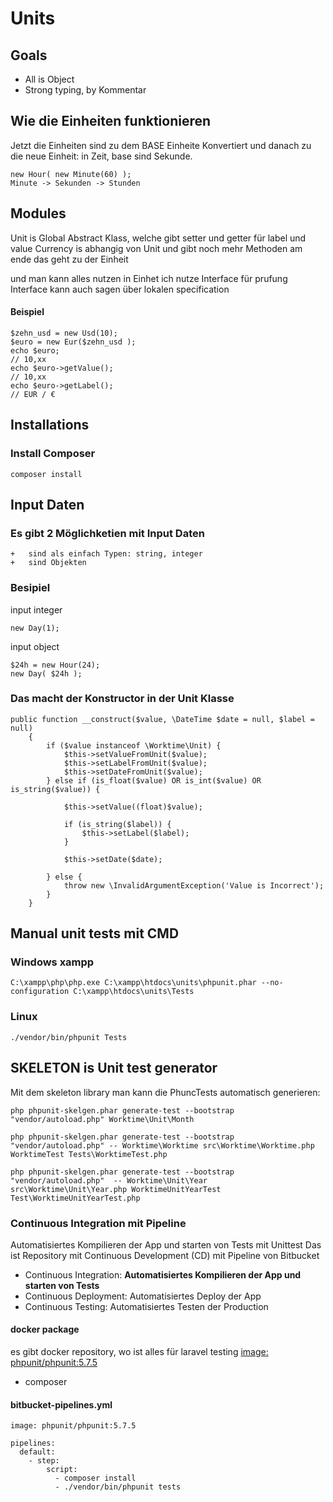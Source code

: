 # Units #

## Goals

   *    All is Object
   *    Strong typing, by Kommentar
   
## Wie die Einheiten funktionieren

Jetzt die Einheiten sind zu dem BASE Einheite Konvertiert und danach zu die neue Einheit:
in Zeit, base sind Sekunde.
 
    new Hour( new Minute(60) );
    Minute -> Sekunden -> Stunden

## Modules
  
Unit is Global Abstract Klass, welche gibt setter und getter für label und value
Currency is abhangig von Unit
und gibt noch mehr Methoden
am ende das geht zu der Einheit
  
und man kann alles nutzen in Einhet
 ich nutze Interface für prufung
 Interface kann auch sagen über lokalen specification

#### Beispiel
    $zehn_usd = new Usd(10);
    $euro = new Eur($zehn_usd );
    echo $euro; 
    // 10,xx
    echo $euro->getValue();
    // 10,xx
    echo $euro->getLabel();
    // EUR / €

## Installations

### Install Composer

    composer install


    
## Input Daten
    
### Es gibt 2 Möglichketien mit Input Daten
    +   sind als einfach Typen: string, integer
    +   sind Objekten
    
### Besipiel
    
input integer
    
    new Day(1);
    
input object        
    
    $24h = new Hour(24);
    new Day( $24h );
    
### Das macht der Konstructor in der Unit Klasse
    
    public function __construct($value, \DateTime $date = null, $label = null)
        {
            if ($value instanceof \Worktime\Unit) {
                $this->setValueFromUnit($value);
                $this->setLabelFromUnit($value);
                $this->setDateFromUnit($value);
            } else if (is_float($value) OR is_int($value) OR is_string($value)) {
    
                $this->setValue((float)$value);
    
                if (is_string($label)) {
                    $this->setLabel($label);
                }
    
                $this->setDate($date);
    
            } else {
                throw new \InvalidArgumentException('Value is Incorrect');
            }
        }
        
## Manual unit tests mit CMD

### Windows xampp

    C:\xampp\php\php.exe C:\xampp\htdocs\units\phpunit.phar --no-configuration C:\xampp\htdocs\units\Tests

### Linux

    ./vendor/bin/phpunit Tests

## SKELETON is Unit test generator 
Mit dem skeleton library man kann die PhuncTests automatisch generieren: 

    php phpunit-skelgen.phar generate-test --bootstrap "vendor/autoload.php" Worktime\Unit\Month
    
    php phpunit-skelgen.phar generate-test --bootstrap "vendor/autoload.php" -- Worktime\Worktime src\Worktime\Worktime.php WorktimeTest Tests\WorktimeTest.php
    
    php phpunit-skelgen.phar generate-test --bootstrap "vendor/autoload.php"  -- Worktime\Unit\Year src\Worktime\Unit\Year.php WorktimeUnitYearTest Test\WorktimeUnitYearTest.php

### Continuous Integration mit Pipeline
Automatisiertes Kompilieren der App und starten von Tests mit Unittest
Das ist Repository mit Continuous Development (CD) mit Pipeline von Bitbucket
 
+   Continuous Integration: **Automatisiertes Kompilieren der App und starten von Tests**
+   Continuous Deployment: Automatisiertes Deploy der App
+   Continuous Testing: Automatisiertes Testen der Production

#### docker package
es gibt docker repository, wo ist alles für laravel testing 
[image: phpunit/phpunit:5.7.5](https://hub.docker.com/r/phpunit/phpunit/)
+ composer
 
#### bitbucket-pipelines.yml

    image: phpunit/phpunit:5.7.5
    
    pipelines:
      default:
        - step:
            script:
              - composer install
              - ./vendor/bin/phpunit tests

